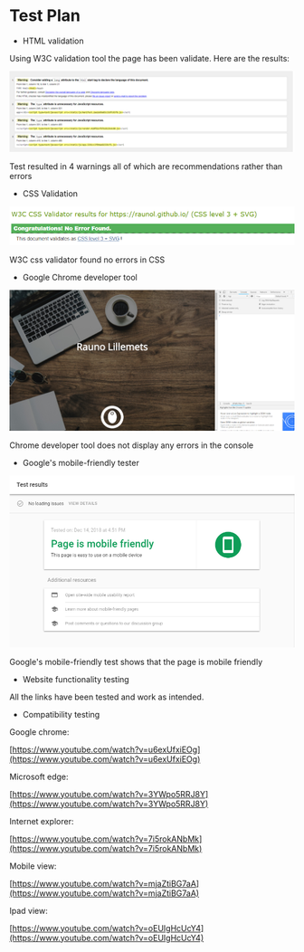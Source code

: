 #
# Test Plan

- HTML validation

Using W3C validation tool the page has been validate. Here are the results:

![alt text](https://github.com/RaunoL/SWD_500_website/blob/master/test%20plan/test%20images/W3C%20Markup.png "W3C validation results")

Test resulted in 4 warnings all of which are recommendations rather than errors

- CSS Validation

![alt text](https://github.com/RaunoL/SWD_500_website/blob/master/test%20plan/test%20images/W3C%20CSS.png "W3C CSS validation results")

W3C css validator found no errors in CSS

- Google Chrome developer tool

![alt text](https://github.com/RaunoL/SWD_500_website/blob/master/test%20plan/test%20images/google%20console.png "Google console screenshot")

Chrome developer tool does not display any errors in the console

- Google&#39;s mobile-friendly tester

![alt text](https://github.com/RaunoL/SWD_500_website/blob/master/test%20plan/test%20images/mobile-friendly.png "Google mobile-friendly test")

Google&#39;s mobile-friendly test shows that the page is mobile friendly

- Website functionality testing

All the links have been tested and work as intended.

- Compatibility testing

Google chrome:

[https://www.youtube.com/watch?v=u6exUfxiEOg](https://www.youtube.com/watch?v=u6exUfxiEOg)

Microsoft edge:

[https://www.youtube.com/watch?v=3YWpo5RRJ8Y](https://www.youtube.com/watch?v=3YWpo5RRJ8Y)

Internet explorer:

[https://www.youtube.com/watch?v=7i5rokANbMk](https://www.youtube.com/watch?v=7i5rokANbMk)

Mobile view:

[https://www.youtube.com/watch?v=mjaZtiBG7aA](https://www.youtube.com/watch?v=mjaZtiBG7aA)

Ipad view:

[https://www.youtube.com/watch?v=oEUIgHcUcY4](https://www.youtube.com/watch?v=oEUIgHcUcY4)